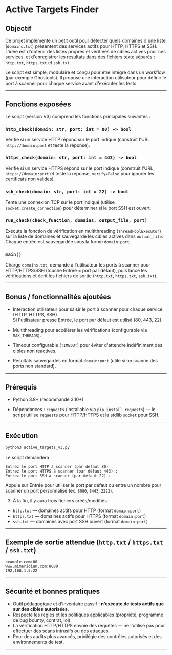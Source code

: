 # Active Targets Finder

## Objectif

Ce projet implémente un petit outil pour détecter quels domaines d'une liste (`domains.txt`) présentent des services actifs pour HTTP, HTTPS et SSH.  
L'idée est d'obtenir des listes propres et vérifiées de cibles actives pour ces services, et d'enregistrer les résultats dans des fichiers texte séparés : `http.txt`, `https.txt` et `ssh.txt`.

Le script est simple, modulaire et conçu pour être intégré dans un workflow (par exemple Ghostools). Il propose une interaction utilisateur pour définir le port à scanner pour chaque service avant d'exécuter les tests.

---

## Fonctions exposées

Le script (version V3) comprend les fonctions principales suivantes :

### `http_check(domain: str, port: int = 80) -> bool`  
Vérifie si un service HTTP répond sur le port indiqué (construit l'URL `http://domain:port` et teste la réponse).

### `https_check(domain: str, port: int = 443) -> bool`  
Vérifie si un service HTTPS répond sur le port indiqué (construit l'URL `https://domain:port` et teste la réponse, `verify=False` pour ignorer les certificats non valides).

### `ssh_check(domain: str, port: int = 22) -> bool`  
Tente une connexion TCP sur le port indiqué (utilise `socket.create_connection`) pour déterminer si le port SSH est ouvert.

### `run_check(check_function, domains, output_file, port)`  
Exécute la fonction de vérification en multithreading (`ThreadPoolExecutor`) sur la liste de domaines et sauvegarde les cibles actives dans `output_file`. Chaque entrée est sauvegardée sous la forme `domain:port`.

### `main()`  
Charge `domains.txt`, demande à l'utilisateur les ports à scanner pour HTTP/HTTPS/SSH (touche Entrée = port par défaut), puis lance les vérifications et écrit les fichiers de sortie (`http.txt`, `https.txt`, `ssh.txt`).

---

## Bonus / fonctionnalités ajoutées

- Interaction utilisateur pour saisir le port à scanner pour chaque service (HTTP, HTTPS, SSH).  
  Si l'utilisateur presse Entrée, le port par défaut est utilisé (80, 443, 22).

- Multithreading pour accélérer les vérifications (configurable via `MAX_THREADS`).

- Timeout configurable (`TIMEOUT`) pour éviter d'attendre indéfiniment des cibles non réactives.

- Résultats sauvegardés en format `domain:port` (utile si on scanne des ports non standard).

---

## Prérequis

- Python 3.8+ (recommandé 3.10+)

- Dépendances : `requests` (installable via `pip install requests`) — le script utilise `requests` pour HTTP/HTTPS et la stdlib `socket` pour SSH.

---

## Exécution

```bash
python3 active_targets_v3.py
```

Le script demandera :

```
Entrez le port HTTP à scanner (par défaut 80) :
Entrez le port HTTPS à scanner (par défaut 443) :
Entrez le port SSH à scanner (par défaut 22) :
```

Appuie sur Entrée pour utiliser le port par défaut ou entre un nombre pour scanner un port personnalisé (ex. `8080`, `8443`, `2222`).

3. À la fin, il y aura trois fichiers créés/modifiés :

- `http.txt`  — domaines actifs pour HTTP (format `domain:port`)  
- `https.txt` — domaines actifs pour HTTPS (format `domain:port`)  
- `ssh.txt`   — domaines avec port SSH ouvert (format `domain:port`)

---

## Exemple de sortie attendue (`http.txt` / `https.txt` / `ssh.txt`)

```
example.com:80
www.mimeridian.com:8080
192.168.1.5:22
```

---

## Sécurité et bonnes pratiques

- Outil pédagogique et d'inventaire passif : **n'exécute de tests actifs que sur des cibles autorisées**.  
- Respecte les règles et les politiques applicables (propriété, programme de bug bounty, contrat, loi).  
- La vérification HTTP/HTTPS envoie des requêtes — ne l'utilise pas pour effectuer des scans intrusifs ou des attaques.  
- Pour des audits plus avancés, privilégie des contrôles autorisés et des environnements de test.

---

